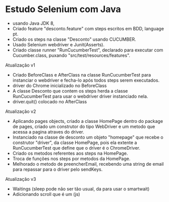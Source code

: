 # Estudo Selenium com Java

 - usando Java JDK 8,
 - Criado feature "desconto.feature" com steps escritos em BDD, language pt.
 - Criado os steps na classe "Desconto" usando CUCUMBER. 
 - Usado Selenium webdriver e Junit(Asserts).
 - Criado classe runner "RunCucumberTest", declarado para executar com Cucumber.class, puxando "src/test/resources/features".

Atualização v1

- Criado BeforeClass e AfterClass na classe RunCucumberTest para instanciar o webdriver e fecha-lo após todos steps serem executados.
- driver do Chrome inicializado no BeforeClass
- A classe Desconto que contem os steps herda a classe RunCucumberTest para usar o webdriver driver instanciado nela.
- driver.quit() colocado no AfterClass

Atualização v2

- Aplicando pages objects, criado a classe HomePage dentro do package de pages, criado um construtor do tipo WebDriver e um metodo que acessa a pagina atraves do driver.
- Instanciado na classe de desconto um objeto "homepage" que recebe o construtor "driver", da classe HomePage, pois ela extente a RunCucumberTest que define que o driver é o ChromeDriver.
- Criado os metodos referentes aos steps na HomePage.
- Troca de funções nos steps por metodos da HomePage.
- Melhorado o metodo de preencherEmail, recebendo uma string de email para repassar para o driver pelo sendKeys.

Atualização v3

- Waitings (sleep pode não ser tão usual, da para usar o smartwait)
- Adicionando scroll que é um (js)